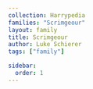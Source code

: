 ```yaml
---
collection: Harrypedia
families: "Scrimgeour"
layout: family
title: Scrimgeour
author: Luke Schierer
tags: ["family"]

sidebar:
  order: 1
---
```

